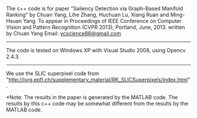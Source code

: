 The c++ code is for paper "Saliency Detection via Graph-Based Manifold Ranking" by Chuan Yang, Lihe Zhang, Huchuan Lu, Xiang Ruan and Ming-Hsuan Yang. To appear in Proceedings of IEEE Conference on Computer Vision and Pattern Recognition (CVPR 2013), Portland, June, 2013.
written by Chuan Yang
Email: ycscience86@gmail.com
***************************************************************************
The code is tested on Windows XP with Visual Studio 2008, using Opencv 2.4.3.
**************************************************************************
We use the SLIC superpixel code from "http://ivrg.epfl.ch/supplementary_material/RK_SLICSuperpixels/index.html".

*Note: The results in the paper is generated by the MATLAB code. The results by this c++ code may be somewhat different from the results by the MATLAB code.


